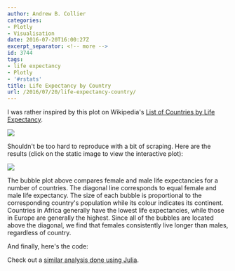 ```yaml
---
author: Andrew B. Collier
categories:
- Plotly
- Visualisation
date: 2016-07-20T16:00:27Z
excerpt_separator: <!-- more -->
id: 3744
tags:
- life expectancy
- Plotly
- '#rstats'
title: Life Expectancy by Country
url: /2016/07/20/life-expectancy-country/
---
```


<!--more-->

I was rather inspired by this plot on Wikipedia's [List of Countries by Life Expectancy](https://en.wikipedia.org/wiki/List_of_countries_by_life_expectancy).

<img src="/img/2016/07/country-life-expectancy-wikipedia.png" >

Shouldn't be too hard to reproduce with a bit of scraping. Here are the results (click on the static image to view the interactive plot):

<img src="/img/2016/07/country-life-expectancy.png" >

The bubble plot above compares female and male life expectancies for a number of countries. The diagonal line corresponds to equal female and male life expectancy. The size of each bubble is proportional to the corresponding country's population while its colour indicates its continent. Countries in Africa generally have the lowest life expectancies, while those in Europe are generally the highest. Since all of the bubbles are located above the diagonal, we find that females consistently live longer than males, regardless of country.

And finally, here's the code:

<script src="https://gist-it.appspot.com/github/DataWookie/lifespan/blob/master/scripts/scrape-wikipedia.R?footer=minimal"></script>

Check out a [similar analysis done using Julia](https://www.ivankuznetsov.com/2016/08/life-expectancy-by-country.html).
